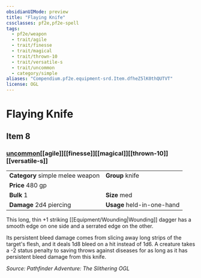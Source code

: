 ```yaml
---
obsidianUIMode: preview
title: "Flaying Knife"
cssclasses: pf2e,pf2e-spell
tags:
  - pf2e/weapon
  - trait/agile
  - trait/finesse
  - trait/magical
  - trait/thrown-10
  - trait/versatile-s
  - trait/uncommon
  - category/simple
aliases: "Compendium.pf2e.equipment-srd.Item.dfheZ5lK0thQUTVT"
license: OGL
---
```

# Flaying Knife
## Item 8
### [uncommon](uncommon "Uncommon Rarity Trait")[[agile]][[finesse]][[magical]][[thrown-10]][[versatile-s]]

|  |  |
| -- | -- |
| **Category** simple melee weapon | **Group** knife |
| **Price** 480 gp |  |
| **Bulk** 1 | **Size** med |
| **Damage** 2d4 piercing  | **Usage** held-in-one-hand |



This long, thin +1 striking [[Equipment/Wounding|Wounding]] dagger has a smooth edge on one side and a serrated edge on the other.

Its persistent bleed damage comes from slicing away long strips of the target's flesh, and it deals 1d8 bleed on a hit instead of 1d6. A creature takes a -2 status penalty to saving throws against diseases for as long as it has persistent bleed damage from this knife.

*Source: Pathfinder Adventure: The Slithering*
*OGL*